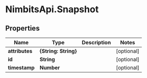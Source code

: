 # NimbitsApi.Snapshot

## Properties
Name | Type | Description | Notes
------------ | ------------- | ------------- | -------------
**attributes** | **{String: String}** |  | [optional] 
**id** | **String** |  | [optional] 
**timestamp** | **Number** |  | [optional] 



